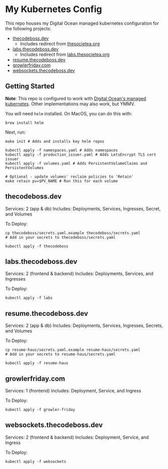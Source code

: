 My Kubernetes Config
===

This repo houses my Digital Ocean managed kubernetes configuration for the following projects:
* [thecodeboss.dev](https://thecodeboss.dev)
  * Includes redirect from [thesocietea.org](https://thesocietea.org)
* [labs.thecodeboss.dev](https://labs.thecodeboss.dev)
  * Includes redirect from [labs.thesocietea.org](https://labs.thesocietea.org)
* [resume.thecodeboss.dev](https://resume.thecodeboss.dev)
* [growlerfriday.com](https://growlerfriday.com)
* [websockets.thecodeboss.dev](https://websockets.thecodeboss.dev)

## Getting Started
**Note**: This repo is configured to work with [Digital Ocean's managed
kubernetes](https://www.digitalocean.com/products/kubernetes/).
Other implementations may also work, but YMMV.

You will need `helm` installed. On MacOS, you can do this with:
```
brew install helm
```

Next, run:
```
make init # Adds and installs key helm repos

kubectl apply -f namespaces.yaml # Adds namespaces
kubectl apply -f production_issuer.yaml # Adds LetsEncrypt TLS cert issuer
kubectl apply -f volumes.yaml # Adds PersistentVolumeClaims and PersistentVolumes

# Optional - update volumes' reclaim policies to 'Retain'
make retain pv=$PV_NAME # Run this for each volume
```

## thecodeboss.dev

Services: 2 (app & db)
Includes: Deployments, Services, Ingresses, Secret, and Volumes

To Deploy:
```
cp thecodeboss/secrets.yaml.example thecodeboss/secrets.yaml
# Add in your secrets to thecodeboss/secrets.yaml

kubectl apply -f thecodeboss
```

## labs.thecodeboss.dev

Services: 2 (frontend & backend)
Includes: Deployments, Services, and Ingresses

To Deploy:
```
kubectl apply -f labs
```

## resume.thecodeboss.dev

Services: 2 (app & db)
Includes: Deployments, Services, Ingresses, Secrets, and Volumes

To Deploy:
```
cp resume-haus/secrets.yaml.example resume-haus/secrets.yaml
# Add in your secrets to resume-haus/secrets.yaml

kubectl apply -f resume-haus
```

## growlerfriday.com

Services: 1 (frontend)
Includes: Deployment, Service, and Ingress

To Deploy:
```
kubectl apply -f growler-friday
```

## websockets.thecodeboss.dev

Services: 2 (frontend & backend)
Includes: Deployment, Service, and Ingress

To Deploy:
```
kubectl apply -f websockets
```
